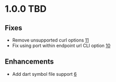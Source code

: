 # 1.0.0 TBD

## Fixes
- Remove unsupported curl options [11](https://github.com/bugsnag/bugsnag-cli/pull/11)
- Fix using port within endpoint url CLI option [10](https://github.com/bugsnag/bugsnag-cli/pull/10)
## Enhancements 
- Add dart symbol file support [6](https://github.com/bugsnag/bugsnag-cli/pull/6)